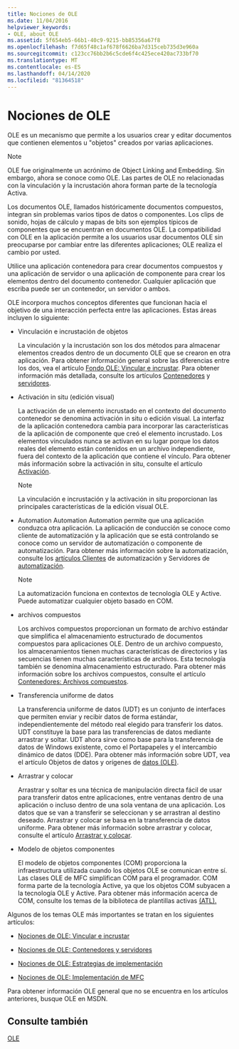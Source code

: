```yaml
---
title: Nociones de OLE
ms.date: 11/04/2016
helpviewer_keywords:
- OLE, about OLE
ms.assetid: 5f654eb5-66b1-40c9-9215-bb85356a67f8
ms.openlocfilehash: f7d65f48c1af678f6626ba7d315ceb735d3e960a
ms.sourcegitcommit: c123cc76bb2b6c5cde6f4c425ece420ac733bf70
ms.translationtype: MT
ms.contentlocale: es-ES
ms.lasthandoff: 04/14/2020
ms.locfileid: "81364518"
---
```

# <a name="ole-background"></a>Nociones de OLE

OLE es un mecanismo que permite a los usuarios crear y editar documentos que contienen elementos u "objetos" creados por varias aplicaciones.

> [!NOTE]
> OLE fue originalmente un acrónimo de Object Linking and Embedding. Sin embargo, ahora se conoce como OLE. Las partes de OLE no relacionadas con la vinculación y la incrustación ahora forman parte de la tecnología Activa.

Los documentos OLE, llamados históricamente documentos compuestos, integran sin problemas varios tipos de datos o componentes. Los clips de sonido, hojas de cálculo y mapas de bits son ejemplos típicos de componentes que se encuentran en documentos OLE. La compatibilidad con OLE en la aplicación permite a los usuarios usar documentos OLE sin preocuparse por cambiar entre las diferentes aplicaciones; OLE realiza el cambio por usted.

Utilice una aplicación contenedora para crear documentos compuestos y una aplicación de servidor o una aplicación de componente para crear los elementos dentro del documento contenedor. Cualquier aplicación que escriba puede ser un contenedor, un servidor o ambos.

OLE incorpora muchos conceptos diferentes que funcionan hacia el objetivo de una interacción perfecta entre las aplicaciones. Estas áreas incluyen lo siguiente:

- Vinculación e incrustación de objetos

   La vinculación y la incrustación son los dos métodos para almacenar elementos creados dentro de un documento OLE que se crearon en otra aplicación. Para obtener información general sobre las diferencias entre los dos, vea el artículo [Fondo OLE: Vincular e incrustar](../mfc/ole-background-linking-and-embedding.md). Para obtener información más detallada, consulte los artículos [Contenedores](../mfc/containers.md) y [servidores](../mfc/servers.md).

- Activación in situ (edición visual)

   La activación de un elemento incrustado en el contexto del documento contenedor se denomina activación in situ o edición visual. La interfaz de la aplicación contenedora cambia para incorporar las características de la aplicación de componente que creó el elemento incrustado. Los elementos vinculados nunca se activan en su lugar porque los datos reales del elemento están contenidos en un archivo independiente, fuera del contexto de la aplicación que contiene el vínculo. Para obtener más información sobre la activación in situ, consulte el artículo [Activación](../mfc/activation-cpp.md).

   > [!NOTE]
   > La vinculación e incrustación y la activación in situ proporcionan las principales características de la edición visual OLE.

- Automation Automation Automation permite que una aplicación conduzca otra aplicación. La aplicación de conducción se conoce como cliente de automatización y la aplicación que se está controlando se conoce como un servidor de automatización o componente de automatización. Para obtener más información sobre la automatización, consulte los [artículos Clientes](../mfc/automation-clients.md) de automatización y Servidores de [automatización](../mfc/automation-servers.md).

   > [!NOTE]
   > La automatización funciona en contextos de tecnología OLE y Active. Puede automatizar cualquier objeto basado en COM.

- archivos compuestos

   Los archivos compuestos proporcionan un formato de archivo estándar que simplifica el almacenamiento estructurado de documentos compuestos para aplicaciones OLE. Dentro de un archivo compuesto, los almacenamientos tienen muchas características de directorios y las secuencias tienen muchas características de archivos. Esta tecnología también se denomina almacenamiento estructurado. Para obtener más información sobre los archivos compuestos, consulte el artículo [Contenedores: Archivos compuestos](../mfc/containers-compound-files.md).

- Transferencia uniforme de datos

   La transferencia uniforme de datos (UDT) es un conjunto de interfaces que permiten enviar y recibir datos de forma estándar, independientemente del método real elegido para transferir los datos. UDT constituye la base para las transferencias de datos mediante arrastrar y soltar. UDT ahora sirve como base para la transferencia de datos de Windows existente, como el Portapapeles y el intercambio dinámico de datos (DDE). Para obtener más información sobre UDT, vea el artículo Objetos de datos y orígenes de [datos (OLE)](../mfc/data-objects-and-data-sources-ole.md).

- Arrastrar y colocar

   Arrastrar y soltar es una técnica de manipulación directa fácil de usar para transferir datos entre aplicaciones, entre ventanas dentro de una aplicación o incluso dentro de una sola ventana de una aplicación. Los datos que se van a transferir se seleccionan y se arrastran al destino deseado. Arrastrar y colocar se basa en la transferencia de datos uniforme. Para obtener más información sobre arrastrar y colocar, consulte el artículo [Arrastrar y colocar](../mfc/drag-and-drop-ole.md).

- Modelo de objetos componentes

   El modelo de objetos componentes (COM) proporciona la infraestructura utilizada cuando los objetos OLE se comunican entre sí. Las clases OLE de MFC simplifican COM para el programador. COM forma parte de la tecnología Active, ya que los objetos COM subyacen a la tecnología OLE y Active. Para obtener más información acerca de COM, consulte los temas de la biblioteca de plantillas activas [(ATL).](../atl/active-template-library-atl-concepts.md)

Algunos de los temas OLE más importantes se tratan en los siguientes artículos:

- [Nociones de OLE: Vincular e incrustar](../mfc/ole-background-linking-and-embedding.md)

- [Nociones de OLE: Contenedores y servidores](../mfc/ole-background-containers-and-servers.md)

- [Nociones de OLE: Estrategias de implementación](../mfc/ole-background-implementation-strategies.md)

- [Nociones de OLE: Implementación de MFC](../mfc/ole-background-mfc-implementation.md)

Para obtener información OLE general que no se encuentra en los artículos anteriores, busque OLE en MSDN.

## <a name="see-also"></a>Consulte también

[OLE](../mfc/ole-in-mfc.md)
